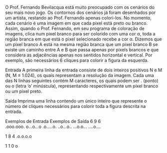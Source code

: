 O Prof. Fernando Bevilacqua está muito preocupado com os cenários do seu mais novo jogo. Os contornos dos cenários já foram desenhados por um artista, restando ao Prof. Fernando apenas colori-los.
No momento, cada cenário é uma imagem em que cada pixel está preto ou branco. Assim, quando o Prof. Fernando, em seu programa de coloração de imagens, clica num pixel branco para ser colorido com uma cor α, toda a região branca em que está o pixel
selecionado recebe a cor α. Dizemos que um pixel branco A está na mesma região branca que um pixel branco B se existe um caminho entre A e B que passa apenas por pixels brancos e que considera as adjacências apenas nos sentidos horizontal e vertical. 
Por exemplo, são necessários 6 cliques para colorir a figura da esquerda.

Entrada
A primeira linha da entrada consiste de dois inteiros positivos N e M (N, M ≤ 1.024), os quais representam a resolução da imagem. Cada uma das N linhas seguintes contém M caracteres, os quais podem ser . (ponto) ou o (letra ‘o’ minúscula), representando respectivamente um pixel branco ou um pixel preto.

Saída
Imprima uma linha contendo um único inteiro que represente o número de cliques necessários para colorir toda a figura descrita na entrada.

Exemplos de Entrada	Exemplos de Saída
6 9                  6                 
.ooo.ooo.
o...o...o
.o.....o.
..o...o..
...o.o...
....o....

1 8                 4
.o.o.o.o

1 1                 0
o
